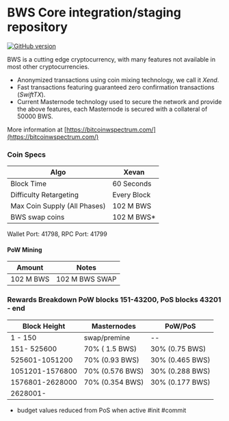 BWS Core integration/staging repository
=====================================
[![GitHub version](https://badge.fury.io/gh/BWS%2FBWS.svg)](https://badge.fury.io/gh/BWS%2FBWS)

BWS is a cutting edge cryptocurrency, with many features not available in most other cryptocurrencies.
- Anonymized transactions using coin mixing technology, we call it _Xend_.
- Fast transactions featuring guaranteed zero confirmation transactions (_SwiftTX_).
- Current Masternode technology used to secure the network and provide the above features, each Masternode is secured with a collateral of 50000 BWS.

More information at [https://bitcoinwspectrum.com/](https://bitcoinwspectrum.com/)

### Coin Specs
| Algo                         | Xevan              |
|------------------------------|--------------------|
| Block Time                   | 60 Seconds         |
| Difficulty Retargeting       | Every Block        |
| Max Coin Supply (All Phases) | 102 M BWS           |
| BWS  swap coins              | 102 M BWS*    |

Wallet Port: 41798, RPC Port: 41799

#### PoW Mining

|  **Amount**             | **Notes**                |
|-------------------------|--------------------------|
| 102 M BWS               | 102 M BWS SWAP           |

### Rewards Breakdown PoW blocks 151-43200, PoS blocks 43201 - end

| **Block Height**       | **Masternodes**    | **PoW/PoS**               
|----------------------------|---------------------------|---------------------
| 1 - 150                     | swap/premine         | --                          
| 151- 525600            | 70% ( 1.5 BWS)    | 30% (0.75 BWS)   
| 525601-1051200     | 70% (0.93 BWS)   | 30% (0.465 BWS)  | 
| 1051201-1576800   | 70% (0.576 BWS) | 30% (0.288 BWS)  | 
| 1576801-2628000   | 70% (0.354 BWS) | 30% (0.177 BWS)  | 
| 2628001-
* budget values reduced from PoS when active #init #commit
